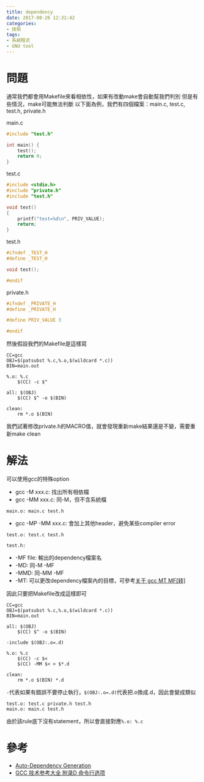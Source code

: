 ```yaml
---
title: dependency
date: 2017-08-26 12:31:42
categories:
- 技術
tags:
- 系統程式
- GNU tool
---
```


# 問題
通常我們都會用Makefile來看相依性，如果有改動make會自動幫我們判別
但是有些情況，make可能無法判斷
以下面為例，我們有四個檔案：main.c, test.c, test.h, private.h

main.c
```c
#include "test.h"

int main() {
    test();
    return 0;
}
```
test.c
```c
#include <stdio.h>
#include "private.h"
#include "test.h"

void test()
{
    printf("test=%d\n", PRIV_VALUE);
    return;
}
```
test.h
```c
#ifndef _TEST_H
#define _TEST_H

void test();

#endif
```
private.h
```c
#ifndef _PRIVATE_H
#define _PRIVATE_H

#define PRIV_VALUE 3

#endif
```

然後假設我們的Makefile是這樣寫
```
CC=gcc
OBJ=$(patsubst %.c,%.o,$(wildcard *.c))
BIN=main.out

%.o: %.c
    $(CC) -c $^

all: $(OBJ)
    $(CC) $^ -o $(BIN)

clean:
    rm *.o $(BIN)
```
我們試著修改private.h的MACRO值，就會發現重新make結果還是不變，需要重新make clean

# 解法
可以使用gcc的特殊option

* gcc -M xxx.c: 找出所有相依檔
* gcc -MM xxx.c: 同-M，但不含系統檔
```
main.o: main.c test.h
```
* gcc -MP -MM xxx.c: 會加上其他header，避免某些compiler error
```
test.o: test.c test.h
          
test.h:
```
* -MF file: 輸出的dependency檔案名
* -MD: 同-M -MF
* -MMD: 同-MM -MF
* -MT: 可以更改dependency檔案內的目標，可參考[关于 gcc MT MF[转] ](http://blog.sina.com.cn/s/blog_717794b70101gjca.html)

因此只要把Makefile改成這樣即可
```
CC=gcc
OBJ=$(patsubst %.c,%.o,$(wildcard *.c))
BIN=main.out

all: $(OBJ)
    $(CC) $^ -o $(BIN)

-include $(OBJ:.o=.d)

%.o: %.c
    $(CC) -c $<
    $(CC) -MM $< > $*.d

clean:
    rm *.o $(BIN) *.d
```

`-`代表如果有錯誤不要停止執行，`$(OBJ:.o=.d)`代表把.o換成.d，因此會變成類似
```
test.o: test.c private.h test.h
main.o: main.c test.h
```

由於該rule底下沒有statement，所以會直接對應`%.o: %.c`

# 參考
* [Auto-Dependency Generation](http://make.mad-scientist.net/papers/advanced-auto-dependency-generation/)
* [GCC 技术参考大全 附录D 命令行选项](http://www.ncpress.com.cn/zhuanti/0613_1360GCC/d-015.htm)
